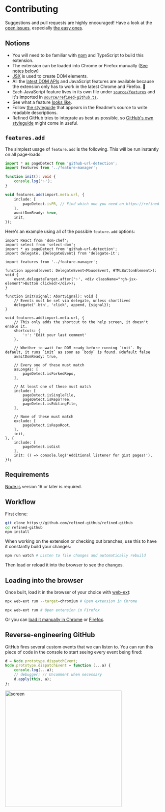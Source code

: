 # Contributing

Suggestions and pull requests are highly encouraged! Have a look at the [open issues](https://github.com/refined-github/refined-github/issues?q=is%3Aissue+is%3Aopen+label%3A%22help+wanted%22+sort%3Areactions-%2B1-desc), especially [the easy ones](https://github.com/refined-github/refined-github/issues?q=is%3Aissue+is%3Aopen+label%3A%22good+first+issue%22+sort%3Areactions-%2B1-desc).

## Notions

- You will need to be familiar with [npm](https://docs.npmjs.com/getting-started/) and TypeScript to build this extension.
- The extension can be loaded into Chrome or Firefox manually ([See notes below](#loading-into-the-browser))
- [JSX](https://reactjs.org/docs/introducing-jsx.html) is used to create DOM elements.
- All the [latest DOM APIs](https://github.com/WebReflection/dom4#features) and JavaScript features are available because the extension only has to work in the latest Chrome and Firefox. 🎉
- Each JavaScript feature lives in its own file under [`source/features`](https://github.com/refined-github/refined-github/tree/main/source/features) and it's imported in [`source/refined-github.ts`](https://github.com/refined-github/refined-github/blob/main/source/refined-github.ts).
- See what a feature [looks like](https://github.com/refined-github/refined-github/blob/main/source/features/user-profile-follower-badge.tsx).
- Follow [the styleguide](https://github.com/refined-github/refined-github/blob/main/readme.md#L80) that appears in the Readme's source to write readable descriptions.
- Refined GitHub tries to integrate as best as possible, so [GitHub's own styleguide](https://primer.style/css) might come in useful.

## `features.add`

The simplest usage of `feature.add` is the following. This will be run instantly on all page-loads:

```ts
import * as pageDetect from 'github-url-detection';
import features from '../feature-manager';

function init(): void {
	console.log('✨');
}

void features.add(import.meta.url, {
	include: [
		pageDetect.isPR, // Find which one you need on https://refined-github.github.io/github-url-detection/
	],
	awaitDomReady: true,
	init,
});
```

Here's an example using all of the possible `feature.add` options:

```tsx
import React from 'dom-chef';
import select from 'select-dom';
import * as pageDetect from 'github-url-detection';
import delegate, {DelegateEvent} from 'delegate-it';

import features from '../feature-manager';

function append(event: DelegateEvent<MouseEvent, HTMLButtonElement>): void {
	event.delegateTarget.after('✨', <div className="rgh-jsx-element">Button clicked!</div>);
}

function init(signal: AbortSignal): void {
	// Events must be set via delegate, unless shortlived
	delegate('.btn', 'click', append, {signal});
}

void features.add(import.meta.url, {
	// This only adds the shortcut to the help screen, it doesn't enable it.
	shortcuts: {
		'↑': 'Edit your last comment'
	},

	// Whether to wait for DOM ready before running `init`. By default, it runs `init` as soon as `body` is found. @default false
	awaitDomReady: true,

	// Every one of these must match
	asLongAs: [
		pageDetect.isForkedRepo,
	],

	// At least one of these must match
	include: [
		pageDetect.isSingleFile,
		pageDetect.isRepoTree,
		pageDetect.isEditingFile,
	],

	// None of these must match
	exclude: [
		pageDetect.isRepoRoot,
	],
	init,
}, {
	include: [
		pageDetect.isGist
	],
	init: () => console.log('Additional listener for gist pages!'),
});
```

## Requirements

[Node.js](https://nodejs.org/en/download/) version 16 or later is required.

## Workflow

First clone:

```sh
git clone https://github.com/refined-github/refined-github
cd refined-github
npm install
```

When working on the extension or checking out branches, use this to have it constantly build your changes:

```sh
npm run watch # Listen to file changes and automatically rebuild
```

Then load or reload it into the browser to see the changes.

## Loading into the browser

Once built, load it in the browser of your choice with [web-ext](https://github.com/mozilla/web-ext):

```sh
npx web-ext run --target=chromium # Open extension in Chrome
```

```sh
npx web-ext run # Open extension in Firefox
```

Or you can [load it manually in Chrome](https://www.smashingmagazine.com/2017/04/browser-extension-edge-chrome-firefox-opera-brave-vivaldi/#google-chrome-opera-vivaldi) or [Firefox](https://www.smashingmagazine.com/2017/04/browser-extension-edge-chrome-firefox-opera-brave-vivaldi/#mozilla-firefox).

## Reverse-engineering GitHub

GitHub fires several custom events that we can listen to. You can run this piece of code in the console to start seeing every event being fired:

```js
d = Node.prototype.dispatchEvent;
Node.prototype.dispatchEvent = function (...a) {
	console.log(...a);
	// debugger; // Uncomment when necessary
	d.apply(this, a);
};
```

<img width="379" alt="screen" src="https://user-images.githubusercontent.com/1402241/79168882-406ea100-7deb-11ea-9e9c-ad657202422f.png">
